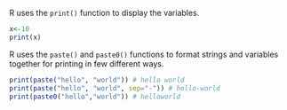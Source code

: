 R uses the `print()` function to display the variables.

```r
x<-10
print(x)
```

R uses the `paste()` and `paste0()` functions to format strings and variables together for printing in few different ways.

```r
print(paste("hello", "world")) # hello world
print(paste("hello", "world", sep="-")) # hello-world
print(paste0("hello","world")) # helloworld
```
